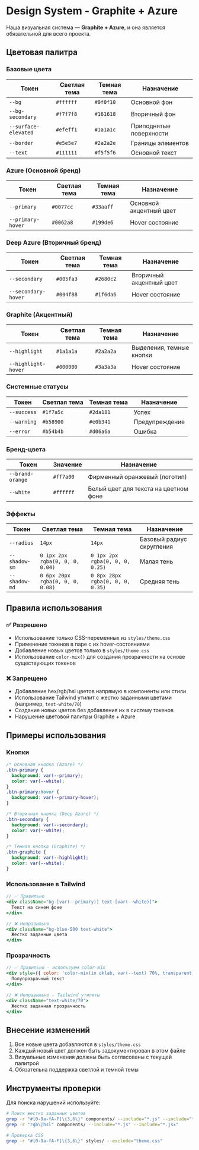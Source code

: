 # Design System - Graphite + Azure

Наша визуальная система — **Graphite + Azure**, и она является обязательной для всего проекта.

## Цветовая палитра

### Базовые цвета

| Токен                | Светлая тема | Темная тема | Назначение              |
| -------------------- | ------------ | ----------- | ----------------------- |
| `--bg`               | `#ffffff`    | `#0f0f10`   | Основной фон            |
| `--bg-secondary`     | `#f7f7f8`    | `#161618`   | Вторичный фон           |
| `--surface-elevated` | `#efeff1`    | `#1a1a1c`   | Приподнятые поверхности |
| `--border`           | `#e5e5e7`    | `#2a2a2e`   | Границы элементов       |
| `--text`             | `#111111`    | `#f5f5f6`   | Основной текст          |

### Azure (Основной бренд)

| Токен             | Светлая тема | Темная тема | Назначение              |
| ----------------- | ------------ | ----------- | ----------------------- |
| `--primary`       | `#0077cc`    | `#33aaff`   | Основной акцентный цвет |
| `--primary-hover` | `#0062a8`    | `#199de6`   | Hover состояние         |

### Deep Azure (Вторичный бренд)

| Токен               | Светлая тема | Темная тема | Назначение               |
| ------------------- | ------------ | ----------- | ------------------------ |
| `--secondary`       | `#005fa3`    | `#2680c2`   | Вторичный акцентный цвет |
| `--secondary-hover` | `#004f88`    | `#1f6da6`   | Hover состояние          |

### Graphite (Акцентный)

| Токен               | Светлая тема | Темная тема | Назначение               |
| ------------------- | ------------ | ----------- | ------------------------ |
| `--highlight`       | `#1a1a1a`    | `#2a2a2a`   | Выделения, темные кнопки |
| `--highlight-hover` | `#000000`    | `#3a3a3a`   | Hover состояние          |

### Системные статусы

| Токен       | Светлая тема | Темная тема | Назначение     |
| ----------- | ------------ | ----------- | -------------- |
| `--success` | `#1f7a5c`    | `#2da181`   | Успех          |
| `--warning` | `#b58900`    | `#e0b341`   | Предупреждение |
| `--error`   | `#b54b4b`    | `#d06a6a`   | Ошибка         |

### Бренд-цвета

| Токен            | Значение  | Назначение                            |
| ---------------- | --------- | ------------------------------------- |
| `--brand-orange` | `#ff7a00` | Фирменный оранжевый (логотип)         |
| `--white`        | `#ffffff` | Белый цвет для текста на цветном фоне |

### Эффекты

| Токен         | Светлая тема                     | Темная тема                      | Назначение                |
| ------------- | -------------------------------- | -------------------------------- | ------------------------- |
| `--radius`    | `14px`                           | `14px`                           | Базовый радиус скругления |
| `--shadow-sm` | `0 1px 2px rgba(0, 0, 0, 0.04)`  | `0 1px 2px rgba(0, 0, 0, 0.25)`  | Малая тень                |
| `--shadow-md` | `0 6px 20px rgba(0, 0, 0, 0.08)` | `0 8px 28px rgba(0, 0, 0, 0.35)` | Средняя тень              |

## Правила использования

### ✅ Разрешено

- Использование только CSS-переменных из `styles/theme.css`
- Применение токенов в паре с их hover-состояниями
- Добавление новых цветов только в `styles/theme.css`
- Использование `color-mix()` для создания прозрачности на основе существующих токенов

### ❌ Запрещено

- Добавление hex/rgb/hsl цветов напрямую в компоненты или стили
- Использование Tailwind утилит с жестко заданными цветами (например, `text-white/70`)
- Создание новых цветов без добавления их в систему токенов
- Нарушение цветовой палитры Graphite + Azure

## Примеры использования

### Кнопки

```css
/* Основная кнопка (Azure) */
.btn-primary {
  background: var(--primary);
  color: var(--white);
}
.btn-primary:hover {
  background: var(--primary-hover);
}

/* Вторичная кнопка (Deep Azure) */
.btn-secondary {
  background: var(--secondary);
  color: var(--white);
}

/* Темная кнопка (Graphite) */
.btn-graphite {
  background: var(--highlight);
  color: var(--white);
}
```

### Использование в Tailwind

```jsx
// ✅ Правильно
<div className="bg-[var(--primary)] text-[var(--white)]">
  Текст на синем фоне
</div>

// ❌ Неправильно
<div className="bg-blue-500 text-white">
  Жестко заданные цвета
</div>
```

### Прозрачность

```jsx
// ✅ Правильно - используем color-mix
<div style={{ color: 'color-mix(in oklab, var(--text) 70%, transparent)' }}>
  Полупрозрачный текст
</div>

// ❌ Неправильно - Tailwind утилиты
<div className="text-white/70">
  Жестко заданная прозрачность
</div>
```

## Внесение изменений

1. Все новые цвета добавляются в `styles/theme.css`
2. Каждый новый цвет должен быть задокументирован в этом файле
3. Визуальные изменения должны быть согласованы с текущей палитрой
4. Обязательна поддержка светлой и темной темы

## Инструменты проверки

Для поиска нарушений используйте:

```bash
# Поиск жестко заданных цветов
grep -r "#[0-9a-fA-F]\{3,6\}" components/ --include="*.js" --include="*.jsx"
grep -r "rgb\|hsl" components/ --include="*.js" --include="*.jsx"

# Проверка CSS
grep -r "#[0-9a-fA-F]\{3,6\}" styles/ --exclude="theme.css"
```
